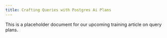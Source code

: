 ```yaml
---
title: Crafting Queries with Postgres Ai Plans
---
```


This is a placeholder document for our upcoming training article on query plans.
